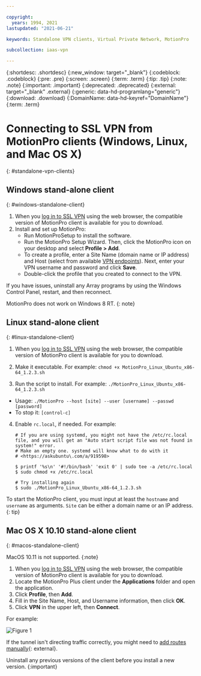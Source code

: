 ```yaml
---

copyright:
  years: 1994, 2021
lastupdated: "2021-06-21"

keywords: Standalone VPN clients, Virtual Private Network, MotionPro

subcollection: iaas-vpn

---
```


{:shortdesc: .shortdesc}
{:new_window: target="_blank"}
{:codeblock: .codeblock}
{:pre: .pre}
{:screen: .screen}
{:term: .term}
{:tip: .tip}
{:note: .note}
{:important: .important}
{:deprecated: .deprecated}
{:external: target="_blank" .external}
{:generic: data-hd-programlang="generic"}
{:download: .download}
{:DomainName: data-hd-keyref="DomainName"}
{:term: .term}

# Connecting to SSL VPN from MotionPro clients (Windows, Linux, and Mac OS X)
{: #standalone-vpn-clients}

## Windows stand-alone client
{: #windows-standalone-client}

1. When you [log in to SSL VPN](/docs/iaas-vpn?topic=iaas-vpn-getting-started) using the web browser, the compatible version of MotionPro client is available for you to download.
1. Install and set up MotionPro:
   * Run MotionProSetup to install the software.
   * Run the MotionPro Setup Wizard. Then, click the MotionPro icon on your desktop and select **Profile > Add**.
   * To create a profile, enter a Site Name (domain name or IP address) and Host (select from available [VPN endpoints](/docs/iaas-vpn?topic=iaas-vpn-available-vpn-endpoints)). Next, enter your VPN username and password and click **Save**.
   * Double-click the profile that you created to connect to the VPN.

If you have issues, uninstall any Array programs by using the Windows Control Panel, restart, and then reconnect.

MotionPro does not work on Windows 8 RT.
{: note}

## Linux stand-alone client
{: #linux-standalone-client}

1. When you [log in to SSL VPN](/docs/iaas-vpn?topic=iaas-vpn-getting-started) using the web browser, the compatible version of MotionPro client is available for you to download.

2. Make it executable. For example: `chmod +x MotionPro_Linux_Ubuntu_x86-64_1.2.3.sh`

3. Run the script to install. For example:  `./MotionPro_Linux_Ubuntu_x86-64_1.2.3.sh`

  * Usage:  `./MotionPro --host [site] --user [username] --passwd [password]`
  * To stop it:  `[control-c]`

4. Enable `rc.local`, if needed. For example:

     ```
     # If you are using systemd, you might not have the /etc/rc.local file, and you will get an "Auto start script file was not found in system!" error.
     # Make an empty one. systemd will know what to do with it
     # <https://askubuntu\.com/a/919598>

     $ printf '%s\n' '#!/bin/bash' 'exit 0' | sudo tee -a /etc/rc.local
     $ sudo chmod +x /etc/rc.local

     # Try installing again
     $ sudo ./MotionPro_Linux_Ubuntu_x86-64_1.2.3.sh
   ```     

To start the MotionPro client, you must input at least the `hostname` and `username` as arguments. `Site` can be either a domain name or an IP address.
{: tip}

## Mac OS X 10.10 stand-alone client
{: #macos-standalone-client}

MacOS 10.11 is not supported.
{:note}

1. When you [log in to SSL VPN](/docs/iaas-vpn?topic=iaas-vpn-getting-started) using the web browser, the compatible version of MotionPro client is available for you to download.
1. Locate the MotionPro Plus client under the **Applications** folder and open the application.
1. Click **Profile**, then **Add**.
1. Fill in the Site Name, Host, and Username information, then click **OK**.
1. Click **VPN** in the upper left, then **Connect**.

For example:

![Figure 1](images/snip20170425_1.png)

If the tunnel isn't directing traffic correctly, you might need to [add routes manually](https://discussions.apple.com/thread/2735376){: external}.

Uninstall any previous versions of the client before you install a new version.
{:important}
